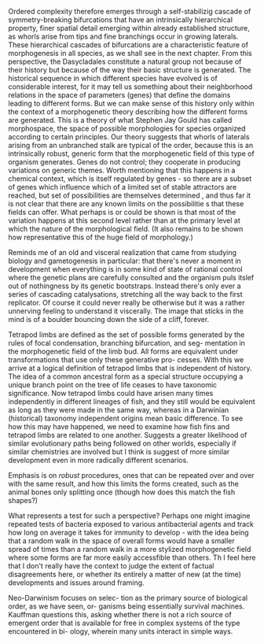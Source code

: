 Ordered complexity therefore emerges through a self-stabilizig cascade of symmetry-breaking bifurcations that have an intrinsically hierarchical property, finer spatial detail emerging within already established structure, as whorls arise from tips and fine branchings occur in growing laterals. These hierarchical cascades of bifurcations are a characteristic feature of morphogenesis in all species, as we shall see in the next chapter. 
From this perspective, the Dasycladales constitute a natural group not because of their history but because of the way their basic structure is generated. The historical sequence in which different species have evolved is of considerable interest, for it may tell us something about their neighborhood relations in the space of parameters (genes) that define the domains leading to different forms. But we can make sense of this history only within the context of a morphogenetic theory describing how the different forms are generated. This is a theory of what Stephen Jay Gould has called morphospace, the space of possible morphologies for species organized according to certain principles. Our theory suggests that whorls of laterals arising from an unbranched stalk are typical of the order, because this is an intrinsically robust, generic form that the morphogenetic field of this type of organism generates.
Genes do not
control; they cooperate in producing variations on generic themes.
Worth mentioning that this happens in a chemical context, which is itself regulated by genes - so there are a subset of genes which influence which of a limited set of stable attractors are reached, but set of possibilities are themselves determined , and thus far it is not clear that there are any known limits on the possibilitie s that these fields can offer. What perhaps is or could be shown is that most of the variation happens at this second level rather than at the primary level at which the nature of the morphological field. (It also remains to be shown how representative this of the huge field of morphology.)

Reminds me of an old and visceral realization that came from studying biology and gametogenesis in particular: that there's never a moment in development when everything is in some kind of state of rational control where the genetic plans are carefully consulted and the organism puls itslef out of nothingness by its genetic bootstraps. Instead there's only ever a series of cascading catalysations, stretching all the way back to the first replicator. Of course it could never really be otherwise but it was a rather unnerving feeling to understand it viscerally. The image that sticks in the mind is of a boulder bouncing down the side of a cliff, forever.

Tetrapod limbs are defined as the set of possible forms generated by the rules of focal condensation, branching bifurcation, and seg- mentation in the morphogenetic field of the limb bud. All forms are equivalent under transformations that use only these generative pro- cesses. With this we arrive at a logical definition of tetrapod limbs that is independent of history. The idea of a common ancestral form as a special structure occupying a unique branch point on the tree of life ceases to have taxonomic significance. Now tetrapod limbs could have arisen many times independently in different lineages of fish, and they still would be equivalent as long as they were made in the same way, whereas in a Darwinian (historical) taxonomy independent origins mean basic difference. To see how this may have happened, we need to examine how fish fins and tetrapod limbs are related to one another. 
Suggests a greater likelihood of similar evolutionary paths being followed on other worlds, especially if similar chemistries are involved but I think is suggest of more similar development even in more radically different scenarios.

Emphasis is on *robust* procedures, ones that can be repeated over and over with the same result, and how this limits the forms created, such as the animal bones only splitting once (though how does this match the fish shapes?)

What represents a test for such a perspective? Perhaps one might imagine repeated tests of bacteria exposed to various antibacterial agents and track how long on average it takes for immunity to develop - with the idea being that a random walk in the space of overall forms would have a smaller spread of times than a random walk in a more stylized morphogenetic field where some forms are far more easily accessfible than others. Th
I feel here that I don't really have the context to judge the extent of factual disagreements here, or whether its entirely a matter of new (at the time) developments and issues around framing.


Neo-Darwinism focuses on selec- tion as the primary source of biological order, as we have seen, or- ganisms being essentially survival machines. Kauffman questions this, asking whether there is not a rich source of emergent order that is available for free in complex systems of the type encountered in bi- ology, wherein many units interact in simple ways. 
